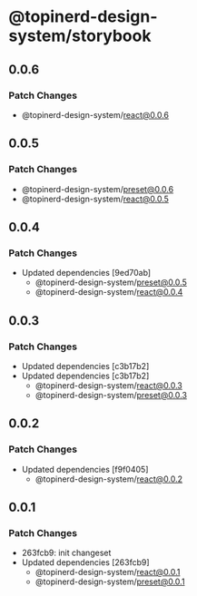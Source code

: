 # @topinerd-design-system/storybook

## 0.0.6

### Patch Changes

- @topinerd-design-system/react@0.0.6

## 0.0.5

### Patch Changes

- @topinerd-design-system/preset@0.0.6
- @topinerd-design-system/react@0.0.5

## 0.0.4

### Patch Changes

- Updated dependencies [9ed70ab]
  - @topinerd-design-system/preset@0.0.5
  - @topinerd-design-system/react@0.0.4

## 0.0.3

### Patch Changes

- Updated dependencies [c3b17b2]
- Updated dependencies [c3b17b2]
  - @topinerd-design-system/react@0.0.3
  - @topinerd-design-system/preset@0.0.3

## 0.0.2

### Patch Changes

- Updated dependencies [f9f0405]
  - @topinerd-design-system/react@0.0.2

## 0.0.1

### Patch Changes

- 263fcb9: init changeset
- Updated dependencies [263fcb9]
  - @topinerd-design-system/react@0.0.1
  - @topinerd-design-system/preset@0.0.1
